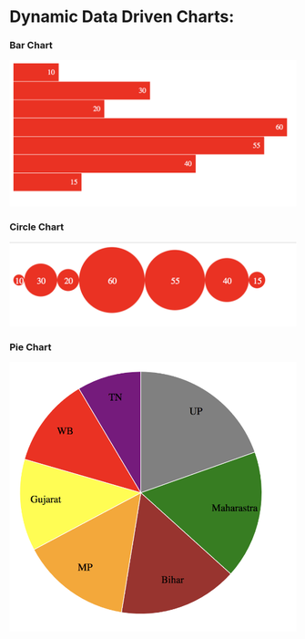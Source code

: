 # Dynamic Data Driven Charts:
### Bar Chart
![Bar Chart](https://raw.githubusercontent.com/TusharSwaminathan/d3/master/images/charts/dyn-bar-chart.png)

### Circle Chart
![Circle Chart](https://raw.githubusercontent.com/TusharSwaminathan/d3/master/images/charts/dyn-circle-chart.png)

### Pie Chart
![Pie Chart](https://raw.githubusercontent.com/TusharSwaminathan/d3/master/images/charts/dyn-pie-chart.png)
